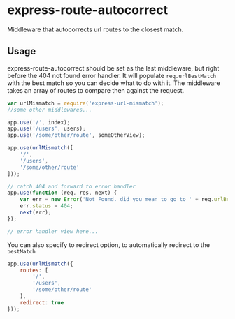 # express-route-autocorrect

Middleware that autocorrects url routes to the closest match.

## Usage

express-route-autocorrect should be set as the last middleware, but right before the 404 not found error handler.
It will populate `req.urlBestMatch` with the best match so you can decide what to do with it.
The middleware takes an array of routes to compare then against the request.
```javascript
var urlMismatch = require('express-url-mismatch');
//some other middlewares...

app.use('/', index);
app.use('/users', users);
app.use('/some/other/route', someOtherView);

app.use(urlMismatch([
    '/',
    '/users',
    '/some/other/route'
]));

// catch 404 and forward to error handler
app.use(function (req, res, next) {
    var err = new Error('Not Found. did you mean to go to ' + req.urlBestMatch + ' ?');
    err.status = 404;
    next(err);
});

// error handler view here...
```

You can also specify to redirect option, to automatically redirect to the `bestMatch`

```javascript
app.use(urlMismatch({
    routes: [
        '/',
        '/users',
        '/some/other/route'
    ],
    redirect: true
}));
```
